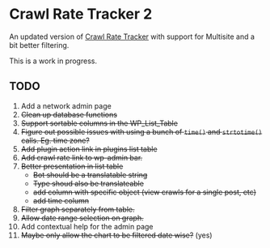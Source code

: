 Crawl Rate Tracker 2
====================

An updated version of [Crawl Rate Tracker](http://www.blogstorm.co.uk/wordpress-crawl-rate-tracker/) with support for Multisite and a bit better filtering.

This is a work in progress.

TODO
----

1. Add a network admin page
2. ~~Clean up database functions~~
3. ~~Support sortable columns in the WP_List_Table~~
4. ~~Figure out possible issues with using a bunch of `time()` and `strtotime()` calls.  Eg. time zone?~~
5. ~~Add plugin action link in plugins list table~~
6. ~~Add crawl rate link to wp-admin bar.~~
7. ~~Better presentation in list table~~
	* ~~Bot should be a translatable string~~
	* ~~Type shoud also be translateable~~
	* ~~add column with specific object (view crawls for a single post, etc)~~
	* ~~add time column~~
8. ~~Filter graph separately from table.~~
9. ~~Allow date range selection on graph.~~
10. Add contextual help for the admin page
11. ~~Maybe only allow the chart to be filtered date wise?~~ (yes)
